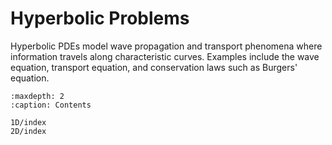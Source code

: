 # Hyperbolic Problems

Hyperbolic PDEs model wave propagation and transport phenomena where information travels along characteristic curves. Examples include the wave equation, transport equation, and conservation laws such as Burgers' equation.

```{toctree}
:maxdepth: 2
:caption: Contents

1D/index
2D/index
```